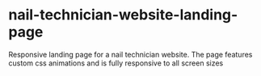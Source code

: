 # nail-technician-website-landing-page
Responsive landing page for a nail technician website.
The page features custom css animations and is fully responsive to all screen sizes
